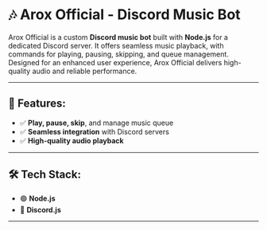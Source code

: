 # 🎶 Arox Official - Discord Music Bot

Arox Official is a custom **Discord music bot** built with **Node.js** for a dedicated Discord server. It offers seamless music playback, with commands for playing, pausing, skipping, and queue management. Designed for an enhanced user experience, Arox Official delivers high-quality audio and reliable performance.

---

## 🚀 Features:
- ✅ **Play, pause, skip**, and manage music queue  
- ✅ **Seamless integration** with Discord servers  
- ✅ **High-quality audio playback**

---

## 🛠️ Tech Stack:
- 🟢 **Node.js**
- 🔵 **Discord.js**

---
